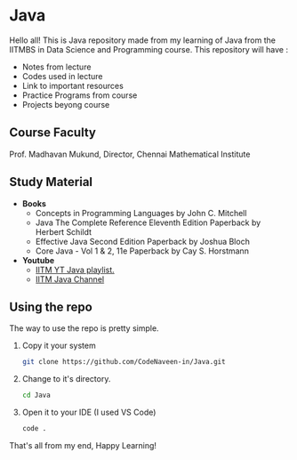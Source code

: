 # Java 
Hello all! This is Java repository made from my learning of Java from the IITMBS in Data Science and Programming course. 
This repository will have : 
- Notes from lecture
- Codes used in lecture
- Link to important resources
- Practice Programs from course
- Projects beyong course

## Course Faculty
Prof. Madhavan Mukund,
Director, Chennai Mathematical Institute

## Study Material
- **Books**
  - Concepts in Programming Languages by John C. Mitchell
  - Java The Complete Reference Eleventh Edition Paperback by Herbert Schildt
  - Effective Java Second Edition Paperback by Joshua Bloch
  - Core Java - Vol 1 &amp; 2, 11e Paperback by Cay S. Horstmann
- **Youtube**
  - [IITM YT Java playlist.](https://www.youtube.com/playlist?list=PLZ2ps__7DhBaXTORd_OKXZRXCMh3dGnBZ)
  - [IITM Java Channel](https://www.youtube.com/@cs-ds7kh/featured)

## Using the repo
The way to use the repo is pretty simple. 
1. Copy it your system
   ```bash
   git clone https://github.com/CodeNaveen-in/Java.git
   ```
2. Change to it's directory.
   ```bash
   cd Java
   ```
3. Open it to your IDE (I used VS Code)
   ```bash
   code .
   ```
That's all from my end, Happy Learning!